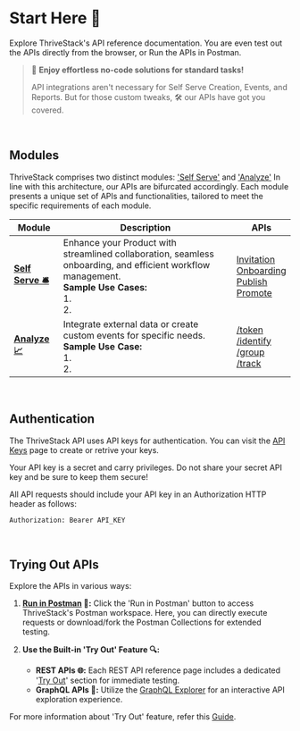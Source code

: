 # Start Here 🚀

Explore ThriveStack's API reference documentation. You are even test out the APIs directly from the browser,
or Run the APIs in Postman.

> 🎉 **Enjoy effortless no-code solutions for standard tasks!** 
>
> API integrations aren't necessary for Self Serve Creation, Events, and Reports. But for those custom tweaks, 🛠️ our APIs have got you covered.

<br />

##  Modules

ThriveStack comprises two distinct modules: ['Self Serve'](/getting-started/self-serve/start-here) and ['Analyze'](/getting-started/analyze/instrumentation/overview)
In line with this architecture, our APIs are bifurcated accordingly. Each module presents a unique set of APIs and functionalities, tailored to meet the specific requirements of each module.

| Module | Description | APIs |
|-------------|--------|--------|
| **[Self Serve 🛎️](/category/self-serve-%EF%B8%8F-1)** | Enhance your Product with streamlined collaboration, seamless onboarding, and efficient workflow management.<br/> **Sample Use Cases:**<br/>1.<br/>2.| [Invitation](/graphql/invitation/directives/auth) <br/> [Onboarding](/graphql/onboarding/directives/auth) <br/> [Publish](/graphql/workflow/directives/deprecated) <br/> [Promote](/graphql/workflow/directives/deprecated)  |
| **[Analyze 📈](/category/analyze--1)** | Integrate external data or create custom events for specific needs.<br/>**Sample Use Case:**<br/>1.<br/>2. | [/token](/public_apis/token) <br/> [/identify](/public_apis/identify) <br/> [/group](/public_apis/group) <br/> [/track](/public_apis/track) |

<br />

## Authentication

The ThriveStack API uses API keys for authentication. You can visit the [API Keys](#) page to create or retrive
your keys.

Your API key is a secret and carry privileges. Do not share your secret API key and be sure to keep them secure!

All API requests should include your API key in an Authorization HTTP header as follows:

```
Authorization: Bearer API_KEY
```
<br />

## Trying Out APIs

Explore the APIs in various ways:

1. **[Run in Postman](https://www.postman.com/thrivestack-shreyanshd/workspace/thrivestack-apis) 🏃:** Click the 'Run in Postman' button to access ThriveStack's Postman workspace. Here, you can directly execute requests or download/fork the Postman Collections for extended testing.

2. **Use the Built-in 'Try Out' Feature 🔍:**
    - **REST APIs 🌐:** Each REST API reference page includes a dedicated '[Try Out](/public_apis/token#request)' section for immediate testing.
    - **GraphQL APIs 🔗:** Utilize the [GraphQL Explorer](/getting-started/apis-non-gen/self-serve-apis-try-out) for an interactive API exploration experience.



For more information about 'Try Out' feature, refer this [Guide](/getting-started/apis-non-gen/using-the-try-out-options).
